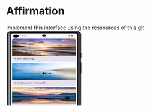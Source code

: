 # Affirmation
Implement this interface using the ressources of this git
<img src="https://github.com/mouniraz/Affirmation/blob/main/Captureaffirmation.PNG" alt="affirmation" width="200" height="200"/>

